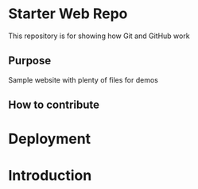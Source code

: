 # Starter Web Repo

This repository is for showing how Git and GitHub work

## Purpose

Sample website with plenty of files for demos

## How to contribute


# Deployment


# Introduction